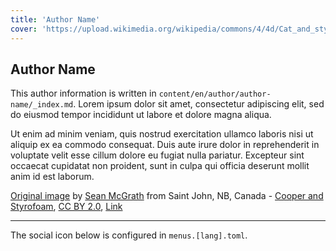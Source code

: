 ```yaml
---
title: 'Author Name'
cover: 'https://upload.wikimedia.org/wikipedia/commons/4/4d/Cat_and_styrofoam_%E2%80%93_electrostatic_charge_%28235112299%29.jpg'
---
```


## Author Name

This author information is written in `content/en/author/author-name/_index.md`.
Lorem ipsum dolor sit amet, consectetur adipiscing elit, sed do eiusmod tempor incididunt ut labore et dolore magna aliqua.

Ut enim ad minim veniam, quis nostrud exercitation ullamco laboris nisi ut aliquip ex ea commodo consequat. Duis aute irure dolor in reprehenderit in voluptate velit esse cillum dolore eu fugiat nulla pariatur. Excepteur sint occaecat cupidatat non proident, sunt in culpa qui officia deserunt mollit anim id est laborum.

[Original image](https://commons.wikimedia.org/wiki/File:Cat_demonstrating_static_cling_with_styrofoam_peanuts.jpg#/media/File:Cat_and_styrofoam_%E2%80%93_electrostatic_charge_(235112299).jpg) by <a rel="nofollow" class="external text" href="https://www.flickr.com/people/52798669@N00">Sean McGrath</a> from Saint John, NB, Canada - <a rel="nofollow" class="external text" href="https://www.flickr.com/photos/mcgraths/235112299/">Cooper and Styrofoam</a>, <a href="https://creativecommons.org/licenses/by/2.0" title="Creative Commons Attribution 2.0">CC BY 2.0</a>, <a href="https://commons.wikimedia.org/w/index.php?curid=37622131">Link</a>

---

The social icon below is configured in `menus.[lang].toml`.